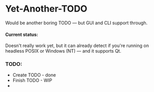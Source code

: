 # Yet-Another-TODO

Would be another boring TODO — but GUI and CLI support through.

#### Current status:
Doesn't really work yet, but it can already detect if you're running on headless POSIX or Windows (NT) — and it supports Qt.

### TODO:
- Create TODO - done
- Finish TODO - WIP
- 
